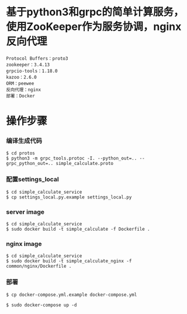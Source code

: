 # 基于python3和grpc的简单计算服务，使用ZooKeeper作为服务协调，nginx反向代理
```
Protocol Buffers：proto3
zookeeper：3.4.13
grpcio-tools：1.18.0
kazoo：2.6.0
ORM：peewee
反向代理：nginx
部署：Docker
```

# 操作步骤

### 编译生成代码
```
$ cd protos
$ python3 -m grpc_tools.protoc -I. --python_out=.. --grpc_python_out=.. simple_calculate.proto
```

### 配置settings_local
```
$ cd simple_calculate_service
$ cp settings_local.py.example settings_local.py
```

### server image
```
$ cd simple_calculate_service
$ sudo docker build -t simple_calculate -f Dockerfile .
```

### nginx image
```
$ cd simple_calculate_service
$ sudo docker build -t simple_calculate_nginx -f common/nginx/Dockerfile .
```

### 部署
```
$ cp docker-compose.yml.example docker-compose.yml

$ sudo docker-compose up -d
```
